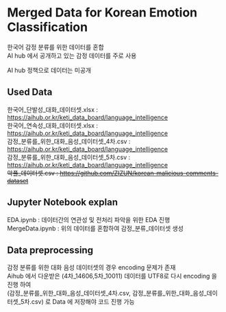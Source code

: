 # Merged Data for Korean Emotion Classification 

한국어 감정 분류를 위한 데이터를 혼합  
AI hub 에서 공개하고 있는 감정 데이터를 주로 사용  

AI hub 정책으로 데이터는 미공개 

## Used Data 

한국어_단발성_대화_데이터셋.xlsx : https://aihub.or.kr/keti_data_board/language_intelligence  
한국어_연속성_대화_데이터셋.xlsx : https://aihub.or.kr/keti_data_board/language_intelligence  
감정_분류를_위한_대화_음성_데이터셋_4차.csv : https://aihub.or.kr/keti_data_board/language_intelligence  
감정_분류를_위한_대화_음성_데이터셋_5차.csv : https://aihub.or.kr/keti_data_board/language_intelligence  
~~악플_데이터셋.csv : https://github.com/ZIZUN/korean-malicious-comments-dataset~~  

## Jupyter Notebook explan

EDA.ipynb : 데이터간의 연관성 및 전처리 파악을 위한 EDA 진행  
MergeData.ipynb : 위의 데이터를 혼합하여 감정_분류_데이터셋 생성

## Data preprocessing
감정 분류를 위한 대화 음성 데이터셋의 경우 encoding 문제가 존재  
Aihub 에서 다운받은 (4차_14606,5차_10011) 데이터를 UTF8로 다시 encoding 을 진행 하여  
(감정_분류를_위한_대화_음성_데이터셋_4차.csv, 감정_분류를_위한_대화_음성_데이터셋_5차.csv) 로 Data 에 저장해야 코드 진행 가능

